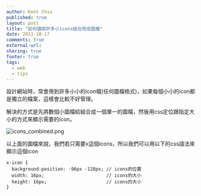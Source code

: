 ```yaml
---
author: Kent Chiu
published: true
layout: post
title: "如何讀取許多小icons組合而成圖檔"
date: 2011-10-17
comments: true
external-url:
sharing: true
footer: true
tags:
  - web
  - tips
---
```




設計網站時，常會用到許多小小的icon檔(任何圖檔格式)，如果每個小小的icon都是獨立的檔案，這樣會比較不好管理。

解決的方式是先將數個小圖檔給組合成一個單一的圖檔，然後用css定位跟指定大小的方式來顯示需要的icon。

![icons_combined.png][icons_combined.png]

以上面的圖檔來說，我們若只需要x這個icons，所以我們可以用以下的css語法來顯示這個icon


```
x-icon {
  background-position: -96px -128px; // icons的位置 
  width: 16px;                       // icons的大小
  height: 16px;                      // icons的大小 
}

```



[icons_combined.png]: http://blog.kent-chiu.com/images/2011-10-17/icons_combined.png
